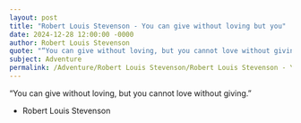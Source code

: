 ```yaml
---
layout: post
title: "Robert Louis Stevenson - You can give without loving but you"
date: 2024-12-28 12:00:00 -0000
author: Robert Louis Stevenson
quote: "“You can give without loving, but you cannot love without giving.”"
subject: Adventure
permalink: /Adventure/Robert Louis Stevenson/Robert Louis Stevenson - You can give without loving but you
---
```


“You can give without loving, but you cannot love without giving.”

- Robert Louis Stevenson
